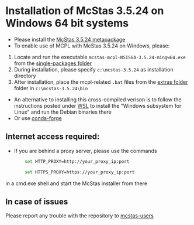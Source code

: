 # Installation of McStas 3.5.24 on Windows 64 bit systems

* Please install the [McStas 3.5.24 metapackage](https://download.mcstas.org/mcstas-3.5.24/Windows/McStas-Metapackage-3.5.24-win64.exe)
* To enable use of MCPL with McStas 3.5.24 on Windows, please:
 1) Locate and run the executable `mcstas-mcpl-NSIS64-3.5.24-mingw64.exe` from the [single-packages folder](https://download.mcstas.org/mcstas-3.5.24/Windows/single-packages)
 2) During installation, please specify `c:\mcstas-3.5.24` as installation directory
 3) After installation, place the mcpl-related `.bat` files from the [extras folder](https://download.mcstas.org/mcstas-3.5.24/Windows/extras) folder in `c:\mcstas-3.5.24\bin`


* An alternative to installing this cross-compiled verison is to follow the instructions
posted under [WSL](WSL/README.md) to install the "Windows subsystem for Linux" and run the Debian binaries there
* Or use [conda-forge](../conda/README.md)

## Internet access required:
* If you are behind a proxy server, please use the commands
	```bash
		set HTTP_PROXY=http://your_proxy_ip:port
	```
	```bash
		set HTTPS_PROXY=https://your_proxy_ip:port
	```
in a cmd.exe shell and start the McStas installer from there	

## In case of issues
Please report any trouble with the repository to [mcstas-users](mailto:mcstas-users@mcstas.org)

